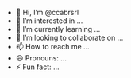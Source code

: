 - 👋 Hi, I’m @ccabrsrl
- 👀 I’m interested in ...
- 🌱 I’m currently learning ...
- 💞️ I’m looking to collaborate on ...
- 📫 How to reach me ...
- 😄 Pronouns: ...
- ⚡ Fun fact: ...

<!---
ccabrsrl/ccabrsrl is a ✨ special ✨ repository because its `README.md` (this file) appears on your GitHub profile.
You can click the Preview link to take a look at your changes.
--->
